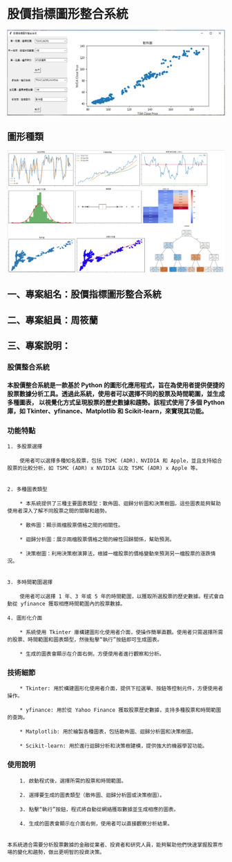 # 股價指標圖形整合系統
![first](./img/First.PNG)
## 圖形種類
![total](./img/total9.PNG)
## 一、專案組名：股價指標圖形整合系統
## 二、專案組員：周筱蘭
## 三、專案說明：

### 股價整合系統

#### 本股價整合系統是一款基於 Python 的圖形化應用程式，旨在為使用者提供便捷的股票數據分析工具。透過此系統，使用者可以選擇不同的股票及時間範圍，並生成多種圖表， 以視覺化方式呈現股票的歷史數據和趨勢。該程式使用了多個 Python 庫，如 Tkinter、yfinance、Matplotlib 和 Scikit-learn，來實現其功能。


### 功能特點
    
    1. 多股票選擇

        使用者可以選擇多種知名股票，包括 TSMC (ADR)、NVIDIA 和 Apple，並且支持組合股票的比較分析，如 TSMC (ADR) x NVIDIA 以及 TSMC (ADR) x Apple 等。


    2. 多種圖表類型

        * 本系統提供了三種主要圖表類型：散佈圖、迴歸分析圖和決策樹圖。這些圖表能夠幫助使用者深入了解不同股票之間的關聯和趨勢。

        * 散佈圖：顯示兩檔股票價格之間的相關性。

        * 迴歸分析圖：展示兩檔股票價格之間的線性回歸關係，幫助預測。

        * 決策樹圖：利用決策樹演算法，根據一檔股票的價格變動來預測另一檔股票的漲跌情況。


    3. 多時間範圍選擇

        使用者可以選擇 1 年、3 年或 5 年的時間範圍，以獲取所選股票的歷史數據。程式會自動從 yfinance 獲取相應時間範圍內的股票數據。

    4. 圖形化介面

        * 系統使用 Tkinter 庫構建圖形化使用者介面，使操作簡單直觀。使用者只需選擇所需的股票、時間範圍和圖表類型，然後點擊“執行”按鈕即可生成圖表。

        * 生成的圖表會顯示在介面右側，方便使用者進行觀察和分析。

### 技術細節

        * Tkinter: 用於構建圖形化使用者介面，提供下拉選單、按鈕等控制元件，方便使用者操作。

        * yfinance: 用於從 Yahoo Finance 獲取股票歷史數據，支持多種股票和時間範圍的查詢。

        * Matplotlib: 用於繪製各種圖表，包括散佈圖、迴歸分析圖和決策樹圖。

        * Scikit-learn: 用於進行迴歸分析和決策樹建模，提供強大的機器學習功能。

### 使用說明

        1. 啟動程式後，選擇所需的股票和時間範圍。

        2. 選擇要生成的圖表類型（散佈圖、迴歸分析圖或決策樹圖）。

        3. 點擊“執行”按鈕，程式將自動從網絡獲取數據並生成相應的圖表。

        4. 生成的圖表會顯示在介面右側，使用者可以直接觀察分析結果。


    本系統適合需要分析股票數據的金融從業者、投資者和研究人員，能夠幫助他們快速掌握股票市場的變化和趨勢，做出更明智的投資決策。
